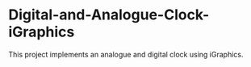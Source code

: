 # Digital-and-Analogue-Clock-iGraphics

This project implements an analogue and digital clock using iGraphics. 

